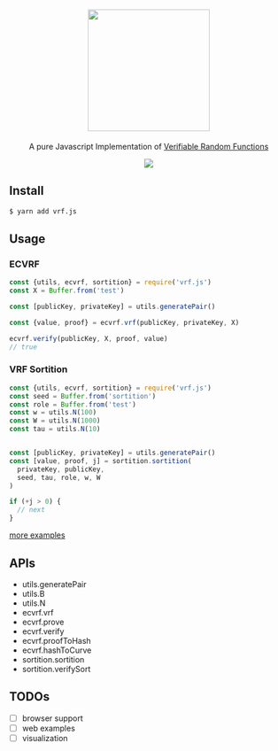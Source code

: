 
<h1 align="center">
<img src="https://user-images.githubusercontent.com/5719833/43038622-34b064ea-8d4f-11e8-92ae-c5e060e5f1fc.png" width=220 />
</h1>

<p align="center">
A pure Javascript Implementation of <a href="https://tools.ietf.org/html/draft-irtf-cfrg-vrf-02">Verifiable Random Functions</a>
</p>

<p align="center">
  <a href="https://badge.fury.io/js/vrf.j">
    <img src="https://badge.fury.io/js/vrf.js.svg" />
  </a>
</p>

## Install

``` bash
$ yarn add vrf.js
```

## Usage

### ECVRF

``` javascript
const {utils, ecvrf, sortition} = require('vrf.js')
const X = Buffer.from('test')

const [publicKey, privateKey] = utils.generatePair()

const {value, proof} = ecvrf.vrf(publicKey, privateKey, X)

ecvrf.verify(publicKey, X, proof, value)
// true
```

### VRF Sortition

``` javascript
const {utils, ecvrf, sortition} = require('vrf.js')
const seed = Buffer.from('sortition')
const role = Buffer.from('test')
const w = utils.N(100)
const W = utils.N(1000)
const tau = utils.N(10)


const [publicKey, privateKey] = utils.generatePair()
const [value, proof, j] = sortition.sortition(
  privateKey, publicKey,
  seed, tau, role, w, W
)

if (+j > 0) {
  // next
}
```


[more examples](https://github.com/pinqy520/vrf.js/tree/master/examples)

## APIs

- utils.generatePair
- utils.B
- utils.N
- ecvrf.vrf
- ecvrf.prove
- ecvrf.verify
- ecvrf.proofToHash
- ecvrf.hashToCurve
- sortition.sortition
- sortition.verifySort

## TODOs

- [ ] browser support
- [ ] web examples
- [ ] visualization